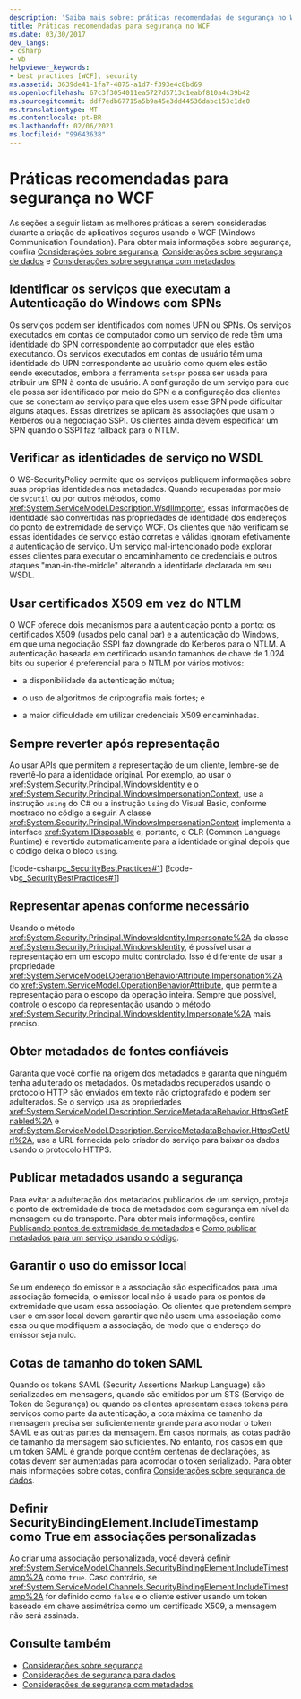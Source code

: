 ```yaml
---
description: 'Saiba mais sobre: práticas recomendadas de segurança no WCF'
title: Práticas recomendadas para segurança no WCF
ms.date: 03/30/2017
dev_langs:
- csharp
- vb
helpviewer_keywords:
- best practices [WCF], security
ms.assetid: 3639de41-1fa7-4875-a1d7-f393e4c8bd69
ms.openlocfilehash: 67c3f3054011ea5727d5713c1eabf810a4c39b42
ms.sourcegitcommit: ddf7edb67715a5b9a45e3dd44536dabc153c1de0
ms.translationtype: MT
ms.contentlocale: pt-BR
ms.lasthandoff: 02/06/2021
ms.locfileid: "99643638"
---
```

# <a name="best-practices-for-security-in-wcf"></a>Práticas recomendadas para segurança no WCF

As seções a seguir listam as melhores práticas a serem consideradas durante a criação de aplicativos seguros usando o WCF (Windows Communication Foundation). Para obter mais informações sobre segurança, confira [Considerações sobre segurança](security-considerations-in-wcf.md), [Considerações sobre segurança de dados](security-considerations-for-data.md) e [Considerações sobre segurança com metadados](security-considerations-with-metadata.md).  
  
## <a name="identify-services-performing-windows-authentication-with-spns"></a>Identificar os serviços que executam a Autenticação do Windows com SPNs  

 Os serviços podem ser identificados com nomes UPN ou SPNs. Os serviços executados em contas de computador como um serviço de rede têm uma identidade do SPN correspondente ao computador que eles estão executando. Os serviços executados em contas de usuário têm uma identidade do UPN correspondente ao usuário como quem eles estão sendo executados, embora a ferramenta `setspn` possa ser usada para atribuir um SPN à conta de usuário. A configuração de um serviço para que ele possa ser identificado por meio do SPN e a configuração dos clientes que se conectam ao serviço para que eles usem esse SPN pode dificultar alguns ataques. Essas diretrizes se aplicam às associações que usam o Kerberos ou a negociação SSPI.  Os clientes ainda devem especificar um SPN quando o SSPI faz fallback para o NTLM.  
  
## <a name="verify-service-identities-in-wsdl"></a>Verificar as identidades de serviço no WSDL  

 O WS-SecurityPolicy permite que os serviços publiquem informações sobre suas próprias identidades nos metadados. Quando recuperadas por meio de `svcutil` ou por outros métodos, como <xref:System.ServiceModel.Description.WsdlImporter>, essas informações de identidade são convertidas nas propriedades de identidade dos endereços do ponto de extremidade de serviço WCF. Os clientes que não verificam se essas identidades de serviço estão corretas e válidas ignoram efetivamente a autenticação de serviço. Um serviço mal-intencionado pode explorar esses clientes para executar o encaminhamento de credenciais e outros ataques "man-in-the-middle" alterando a identidade declarada em seu WSDL.  
  
## <a name="use-x509-certificates-instead-of-ntlm"></a>Usar certificados X509 em vez do NTLM  

 O WCF oferece dois mecanismos para a autenticação ponto a ponto: os certificados X509 (usados pelo canal par) e a autenticação do Windows, em que uma negociação SSPI faz downgrade do Kerberos para o NTLM.  A autenticação baseada em certificado usando tamanhos de chave de 1.024 bits ou superior é preferencial para o NTLM por vários motivos:  
  
- a disponibilidade da autenticação mútua;  
  
- o uso de algoritmos de criptografia mais fortes; e  
  
- a maior dificuldade em utilizar credenciais X509 encaminhadas.  

## <a name="always-revert-after-impersonation"></a>Sempre reverter após representação  

 Ao usar APIs que permitem a representação de um cliente, lembre-se de revertê-lo para a identidade original. Por exemplo, ao usar o <xref:System.Security.Principal.WindowsIdentity> e o <xref:System.Security.Principal.WindowsImpersonationContext>, use a instrução `using` do C# ou a instrução `Using` do Visual Basic, conforme mostrado no código a seguir. A classe <xref:System.Security.Principal.WindowsImpersonationContext> implementa a interface <xref:System.IDisposable> e, portanto, o CLR (Common Language Runtime) é revertido automaticamente para a identidade original depois que o código deixa o bloco `using`.  
  
 [!code-csharp[c_SecurityBestPractices#1](../../../../samples/snippets/csharp/VS_Snippets_CFX/c_securitybestpractices/cs/source.cs#1)]
 [!code-vb[c_SecurityBestPractices#1](../../../../samples/snippets/visualbasic/VS_Snippets_CFX/c_securitybestpractices/vb/source.vb#1)]  
  
## <a name="impersonate-only-as-needed"></a>Representar apenas conforme necessário  

 Usando o método <xref:System.Security.Principal.WindowsIdentity.Impersonate%2A> da classe <xref:System.Security.Principal.WindowsIdentity>, é possível usar a representação em um escopo muito controlado. Isso é diferente de usar a propriedade <xref:System.ServiceModel.OperationBehaviorAttribute.Impersonation%2A> do <xref:System.ServiceModel.OperationBehaviorAttribute>, que permite a representação para o escopo da operação inteira. Sempre que possível, controle o escopo da representação usando o método <xref:System.Security.Principal.WindowsIdentity.Impersonate%2A> mais preciso.  
  
## <a name="obtain-metadata-from-trusted-sources"></a>Obter metadados de fontes confiáveis  

 Garanta que você confie na origem dos metadados e garanta que ninguém tenha adulterado os metadados. Os metadados recuperados usando o protocolo HTTP são enviados em texto não criptografado e podem ser adulterados. Se o serviço usa as propriedades <xref:System.ServiceModel.Description.ServiceMetadataBehavior.HttpsGetEnabled%2A> e <xref:System.ServiceModel.Description.ServiceMetadataBehavior.HttpsGetUrl%2A>, use a URL fornecida pelo criador do serviço para baixar os dados usando o protocolo HTTPS.  
  
## <a name="publish-metadata-using-security"></a>Publicar metadados usando a segurança  

 Para evitar a adulteração dos metadados publicados de um serviço, proteja o ponto de extremidade de troca de metadados com segurança em nível da mensagem ou do transporte. Para obter mais informações, confira [Publicando pontos de extremidade de metadados](../publishing-metadata-endpoints.md) e [Como publicar metadados para um serviço usando o código](how-to-publish-metadata-for-a-service-using-code.md).  
  
## <a name="ensure-use-of-local-issuer"></a>Garantir o uso do emissor local  

 Se um endereço do emissor e a associação são especificados para uma associação fornecida, o emissor local não é usado para os pontos de extremidade que usam essa associação. Os clientes que pretendem sempre usar o emissor local devem garantir que não usem uma associação como essa ou que modifiquem a associação, de modo que o endereço do emissor seja nulo.  
  
## <a name="saml-token-size-quotas"></a>Cotas de tamanho do token SAML  

 Quando os tokens SAML (Security Assertions Markup Language) são serializados em mensagens, quando são emitidos por um STS (Serviço de Token de Segurança) ou quando os clientes apresentam esses tokens para serviços como parte da autenticação, a cota máxima de tamanho da mensagem precisa ser suficientemente grande para acomodar o token SAML e as outras partes da mensagem. Em casos normais, as cotas padrão de tamanho da mensagem são suficientes. No entanto, nos casos em que um token SAML é grande porque contém centenas de declarações, as cotas devem ser aumentadas para acomodar o token serializado. Para obter mais informações sobre cotas, confira [Considerações sobre segurança de dados](security-considerations-for-data.md).  
  
## <a name="set-securitybindingelementincludetimestamp-to-true-on-custom-bindings"></a>Definir SecurityBindingElement.IncludeTimestamp como True em associações personalizadas  

 Ao criar uma associação personalizada, você deverá definir <xref:System.ServiceModel.Channels.SecurityBindingElement.IncludeTimestamp%2A> como `true`. Caso contrário, se <xref:System.ServiceModel.Channels.SecurityBindingElement.IncludeTimestamp%2A> for definido como `false` e o cliente estiver usando um token baseado em chave assimétrica como um certificado X509, a mensagem não será assinada.  
  
## <a name="see-also"></a>Consulte também

- [Considerações sobre segurança](security-considerations-in-wcf.md)
- [Considerações de segurança para dados](security-considerations-for-data.md)
- [Considerações de segurança com metadados](security-considerations-with-metadata.md)
